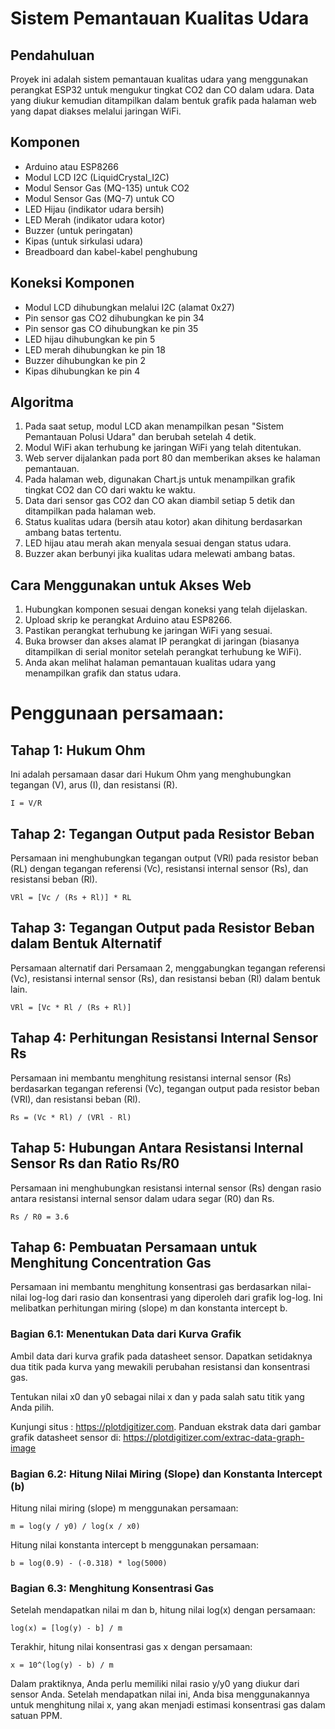 # Sistem Pemantauan Kualitas Udara

## Pendahuluan
Proyek ini adalah sistem pemantauan kualitas udara yang menggunakan perangkat ESP32 untuk mengukur tingkat CO2 dan CO dalam udara. Data yang diukur kemudian ditampilkan dalam bentuk grafik pada halaman web yang dapat diakses melalui jaringan WiFi.

## Komponen
- Arduino atau ESP8266
- Modul LCD I2C (LiquidCrystal_I2C)
- Modul Sensor Gas (MQ-135) untuk CO2
- Modul Sensor Gas (MQ-7) untuk CO
- LED Hijau (indikator udara bersih)
- LED Merah (indikator udara kotor)
- Buzzer (untuk peringatan)
- Kipas (untuk sirkulasi udara)
- Breadboard dan kabel-kabel penghubung

## Koneksi Komponen
- Modul LCD dihubungkan melalui I2C (alamat 0x27)
- Pin sensor gas CO2 dihubungkan ke pin 34
- Pin sensor gas CO dihubungkan ke pin 35
- LED hijau dihubungkan ke pin 5
- LED merah dihubungkan ke pin 18
- Buzzer dihubungkan ke pin 2
- Kipas dihubungkan ke pin 4

## Algoritma
1. Pada saat setup, modul LCD akan menampilkan pesan "Sistem Pemantauan Polusi Udara" dan berubah setelah 4 detik.
2. Modul WiFi akan terhubung ke jaringan WiFi yang telah ditentukan.
3. Web server dijalankan pada port 80 dan memberikan akses ke halaman pemantauan.
4. Pada halaman web, digunakan Chart.js untuk menampilkan grafik tingkat CO2 dan CO dari waktu ke waktu.
5. Data dari sensor gas CO2 dan CO akan diambil setiap 5 detik dan ditampilkan pada halaman web.
6. Status kualitas udara (bersih atau kotor) akan dihitung berdasarkan ambang batas tertentu.
7. LED hijau atau merah akan menyala sesuai dengan status udara.
8. Buzzer akan berbunyi jika kualitas udara melewati ambang batas.

## Cara Menggunakan untuk Akses Web
1. Hubungkan komponen sesuai dengan koneksi yang telah dijelaskan.
2. Upload skrip ke perangkat Arduino atau ESP8266.
3. Pastikan perangkat terhubung ke jaringan WiFi yang sesuai.
4. Buka browser dan akses alamat IP perangkat di jaringan (biasanya ditampilkan di serial monitor setelah perangkat terhubung ke WiFi).
5. Anda akan melihat halaman pemantauan kualitas udara yang menampilkan grafik dan status udara.


# Penggunaan persamaan:

## Tahap 1: Hukum Ohm
Ini adalah persamaan dasar dari Hukum Ohm yang menghubungkan tegangan (V), arus (I), dan resistansi (R).

```
I = V/R
```

## Tahap 2: Tegangan Output pada Resistor Beban
Persamaan ini menghubungkan tegangan output (VRl) pada resistor beban (RL) dengan tegangan referensi (Vc), resistansi internal sensor (Rs), dan resistansi beban (Rl).

```
VRl = [Vc / (Rs + Rl)] * RL
```

## Tahap 3: Tegangan Output pada Resistor Beban dalam Bentuk Alternatif
Persamaan alternatif dari Persamaan 2, menggabungkan tegangan referensi (Vc), resistansi internal sensor (Rs), dan resistansi beban (Rl) dalam bentuk lain.

```
VRl = [Vc * Rl / (Rs + Rl)]
```

## Tahap 4: Perhitungan Resistansi Internal Sensor Rs
Persamaan ini membantu menghitung resistansi internal sensor (Rs) berdasarkan tegangan referensi (Vc), tegangan output pada resistor beban (VRl), dan resistansi beban (Rl).

```
Rs = (Vc * Rl) / (VRl - Rl)
```

## Tahap 5: Hubungan Antara Resistansi Internal Sensor Rs dan Ratio Rs/R0
Persamaan ini menghubungkan resistansi internal sensor (Rs) dengan rasio antara resistansi internal sensor dalam udara segar (R0) dan Rs.

```
Rs / R0 = 3.6
```

## Tahap 6: Pembuatan Persamaan untuk Menghitung Concentration Gas
Persamaan ini membantu menghitung konsentrasi gas berdasarkan nilai-nilai log-log dari rasio dan konsentrasi yang diperoleh dari grafik log-log. Ini melibatkan perhitungan miring (slope) m dan konstanta intercept b.

### Bagian 6.1: Menentukan Data dari Kurva Grafik
Ambil data dari kurva grafik pada datasheet sensor. Dapatkan setidaknya dua titik pada kurva yang mewakili perubahan resistansi dan konsentrasi gas. 

Tentukan nilai x0 dan y0 sebagai nilai x dan y pada salah satu titik yang Anda pilih.

Kunjungi situs : https://plotdigitizer.com. Panduan ekstrak data dari gambar grafik datasheet sensor di: https://plotdigitizer.com/extrac-data-graph-image

### Bagian 6.2: Hitung Nilai Miring (Slope) dan Konstanta Intercept (b)
Hitung nilai miring (slope) m menggunakan persamaan:

```
m = log(y / y0) / log(x / x0)
```

Hitung nilai konstanta intercept b menggunakan persamaan:

```
b = log(0.9) - (-0.318) * log(5000)
```

### Bagian 6.3: Menghitung Konsentrasi Gas
Setelah mendapatkan nilai m dan b, hitung nilai log(x) dengan persamaan:

```
log(x) = [log(y) - b] / m
```

Terakhir, hitung nilai konsentrasi gas x dengan persamaan:

```
x = 10^(log(y) - b) / m
```

Dalam praktiknya, Anda perlu memiliki nilai rasio y/y0 yang diukur dari sensor Anda. Setelah mendapatkan nilai ini, Anda bisa menggunakannya untuk menghitung nilai x, yang akan menjadi estimasi konsentrasi gas dalam satuan PPM.
